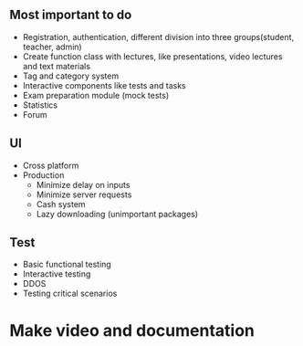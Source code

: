 ## Most important to do 
- Registration, authentication, different division into three groups(student, teacher, admin)
- Create function class with lectures, like presentations, video lectures and text materials
- Tag and category system 
- Interactive components like tests and tasks 
- Exam preparation module (mock tests)
- Statistics 
- Forum

## UI
- Cross platform 
- Production 
   - Minimize delay on inputs
   - Minimize server requests
   - Cash system 
   - Lazy downloading (unimportant packages)

## Test
- Basic functional testing
- Interactive testing
- DDOS
- Testing critical scenarios

# Make video and documentation 

